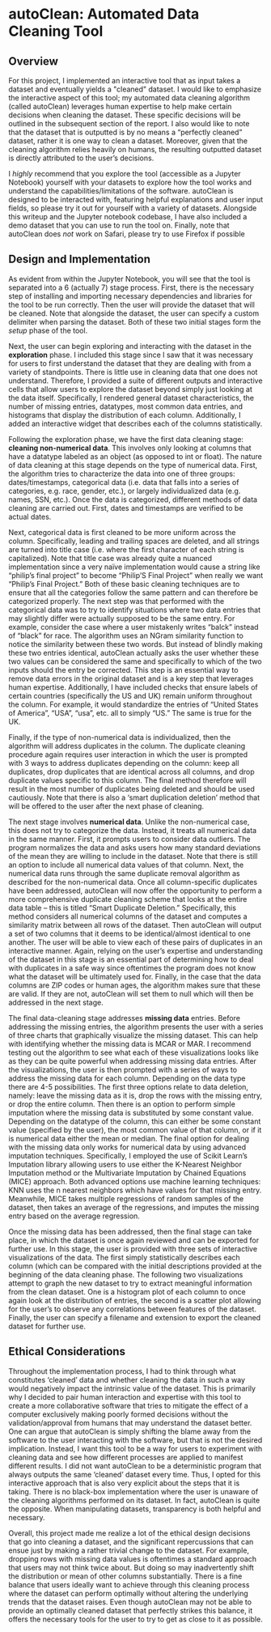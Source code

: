 # autoClean: Automated Data Cleaning Tool

## Overview
For this project, I implemented an interactive tool that as input takes a dataset and eventually yields a "cleaned"
dataset. I would like to emphasize the interactive aspect of this tool; my automated data cleaning algorithm
(called autoClean) leverages human expertise to help make certain decisions when cleaning the dataset. These
specific decisions will be outlined in the subsequent section of the report. I also would like to note that the
dataset that is outputted is by no means a “perfectly cleaned” dataset, rather it is one way to clean a dataset.
Moreover, given that the cleaning algorithm relies heavily on humans, the resulting outputted dataset is directly
attributed to the user’s decisions.

I *highly* recommend that you explore the tool (accessible as a Jupyter Notebook) yourself with your datasets to
explore how the tool works and understand the capabilities/limitations of the software. autoClean is designed
to be interacted with, featuring helpful explanations and user input fields, so please try it out for yourself with
a variety of datasets. Alongside this writeup and the Jupyter notebook codebase, I have also included a demo
dataset that you can use to run the tool on. Finally, note that autoClean does *not* work on Safari, please try to
use Firefox if possible

## Design and Implementation
As evident from within the Jupyter Notebook, you will see that the tool is separated into a 6 (actually
7) stage process. First, there is the necessary step of installing and importing necessary dependencies and
libraries for the tool to be run correctly. Then the user will provide the dataset that will be cleaned. Note that
alongside the dataset, the user can specify a custom delimiter when parsing the dataset. Both of these two initial
stages form the *setup* phase of the tool.

Next, the user can begin exploring and interacting with the dataset in the **exploration** phase. I included
this stage since I saw that it was necessary for users to first understand the dataset that they are dealing with
from a variety of standpoints. There is little use in cleaning data that one does not understand. Therefore, I
provided a suite of different outputs and interactive cells that allow users to explore the dataset beyond simply
just looking at the data itself. Specifically, I rendered general dataset characteristics, the number of missing
entries, datatypes, most common data entries, and histograms that display the distribution of each column.
Additionally, I added an interactive widget that describes each of the columns statistically.

Following the exploration phase, we have the first data cleaning stage: **cleaning non-numerical data**.
This involves only looking at columns that have a datatype labeled as an object (as opposed to int or float). The
nature of data cleaning at this stage depends on the type of numerical data. First, the algorithm tries to
characterize the data into one of three groups: dates/timestamps, categorical data (i.e. data that falls into a series
of categories, e.g. race, gender, etc.), or largely individualized data (e.g. names, SSN, etc.). Once the data is categorized, different methods of data cleaning are carried out. First, dates and timestamps are verified to be
actual dates.

Next, categorical data is first cleaned to be more uniform across the column. Specifically, leading and
trailing spaces are deleted, and all strings are turned into title case (i.e. where the first character of each string
is capitalized). Note that title case was already quite a nuanced implementation since a very naïve
implementation would cause a string like “philip’s final project” to become “Philip’S Final Project” when really
we want “Philip’s Final Project.” Both of these basic cleaning techniques are to ensure that all the categories
follow the same pattern and can therefore be categorized properly. The next step was that performed with the
categorical data was to try to identify situations where two data entries that may slightly differ were actually
supposed to be the same entry. For example, consider the case where a user mistakenly writes “balck” instead
of “black” for race. The algorithm uses an NGram similarity function to notice the similarity between these two
words. But instead of blindly making these two entries identical, autoClean actually asks the user whether these
two values can be considered the same and specifically to which of the two inputs should the entry be corrected.
This step is an essential way to remove data errors in the original dataset and is a key step that leverages human
expertise. Additionally, I have included checks that ensure labels of certain countries (specifically the US and
UK) remain uniform throughout the column. For example, it would standardize the entries of “United States of
America”, “USA”, “usa”, etc. all to simply “US.” The same is true for the UK.

Finally, if the type of non-numerical data is individualized, then the algorithm will address duplicates
in the column. The duplicate cleaning procedure again requires user interaction in which the user is prompted
with 3 ways to address duplicates depending on the column: keep all duplicates, drop duplicates that are identical
across all columns, and drop duplicate values specific to this column. The final method therefore will result in
the most number of duplicates being deleted and should be used cautiously. Note that there is also a ‘smart
duplication deletion’ method that will be offered to the user after the next phase of cleaning.

The next stage involves **numerical data**. Unlike the non-numerical case, this does not try to categorize
the data. Instead, it treats all numerical data in the same manner. First, it prompts users to consider data outliers.
The program normalizes the data and asks users how many standard deviations of the mean they are willing to
include in the dataset. Note that there is still an option to include all numerical data values of that column. Next,
the numerical data runs through the same duplicate removal algorithm as described for the non-numerical data.
Once all column-specific duplicates have been addressed, autoClean will now offer the opportunity to perform
a more comprehensive duplicate cleaning scheme that looks at the entire data table – this is titled “Smart
Duplicate Deletion.” Specifically, this method considers all numerical columns of the dataset and computes a
similarity matrix between all rows of the dataset. Then autoClean will output a set of two columns that it deems
to be identical/almost identical to one another. The user will be able to view each of these pairs of duplicates in
an interactive manner. Again, relying on the user’s expertise and understanding of the dataset in this stage is an
essential part of determining how to deal with duplicates in a safe way since oftentimes the program does not
know what the dataset will be ultimately used for. Finally, in the case that the data columns are ZIP codes or human ages, the algorithm makes sure that these are valid. If they are not, autoClean will set them to null which
will then be addressed in the next stage.

The final data-cleaning stage addresses **missing data** entries. Before addressing the missing entries, the
algorithm presents the user with a series of three charts that graphically visualize the missing dataset. This can
help with identifying whether the missing data is MCAR or MAR. I recommend testing out the algorithm to see
what each of these visualizations looks like as they can be quite powerful when addressing missing data entries.
After the visualizations, the user is then prompted with a series of ways to address the missing data for each
column. Depending on the data type there are 4-5 possibilities. The first three options relate to data deletion,
namely: leave the missing data as it is, drop the rows with the missing entry, or drop the entire column. Then
there is an option to perform simple imputation where the missing data is substituted by some constant value.
Depending on the datatype of the column, this can either be some constant value (specified by the user), the
most common value of that column, or if it is numerical data either the mean or median. The final option for
dealing with the missing data only works for numerical data by using advanced imputation techniques.
Specifically, I employed the use of Scikit Learn’s Imputation library allowing users to use either the K-Nearest
Neighbor Imputation method or the Multivariate Imputation by Chained Equations (MICE) approach. Both
advanced options use machine learning techniques: KNN uses the n nearest neighbors which have values for
that missing entry. Meanwhile, MICE takes multiple regressions of random samples of the dataset, then takes
an average of the regressions, and imputes the missing entry based on the average regression.

Once the missing data has been addressed, then the final stage can take place, in which the dataset is
once again reviewed and can be exported for further use. In this stage, the user is provided with three sets of
interactive visualizations of the data. The first simply statistically describes each column (which can be
compared with the initial descriptions provided at the beginning of the data cleaning phase. The following two
visualizations attempt to graph the new dataset to try to extract meaningful information from the clean dataset.
One is a histogram plot of each column to once again look at the distribution of entries, the second is a scatter
plot allowing for the user’s to observe any correlations between features of the dataset. Finally, the user can
specify a filename and extension to export the cleaned dataset for further use.

## Ethical Considerations
Throughout the implementation process, I had to think through what constitutes ‘cleaned’ data and
whether cleaning the data in such a way would negatively impact the intrinsic value of the dataset. This is
primarily why I decided to pair human interaction and expertise with this tool to create a more collaborative
software that tries to mitigate the effect of a computer exclusively making poorly formed decisions without the
validation/approval from humans that may understand the dataset better. One can argue that autoClean is simply
shifting the blame away from the software to the user interacting with the software, but that is not the desired
implication. Instead, I want this tool to be a way for users to experiment with cleaning data and see how different
processes are applied to manifest different results. I did not want autoClean to be a deterministic program that
always outputs the same ‘cleaned’ dataset every time. Thus, I opted for this interactive approach that is also very explicit about the steps that it is taking. There is no black-box implementation where the user is unaware
of the cleaning algorithms performed on its dataset. In fact, autoClean is quite the opposite. When manipulating
datasets, transparency is both helpful and necessary.

Overall, this project made me realize a lot of the ethical design decisions that go into cleaning a dataset,
and the significant repercussions that can ensue just by making a rather trivial change to the dataset. For example,
dropping rows with missing data values is oftentimes a standard approach that users may not think twice about.
But doing so may inadvertently shift the distribution or mean of other columns substantially. There is a fine
balance that users ideally want to achieve through this cleaning process where the dataset can perform optimally
without altering the underlying trends that the dataset raises. Even though autoClean may not be able to provide
an optimally cleaned dataset that perfectly strikes this balance, it offers the necessary tools for the user to try to
get as close to it as possible.
